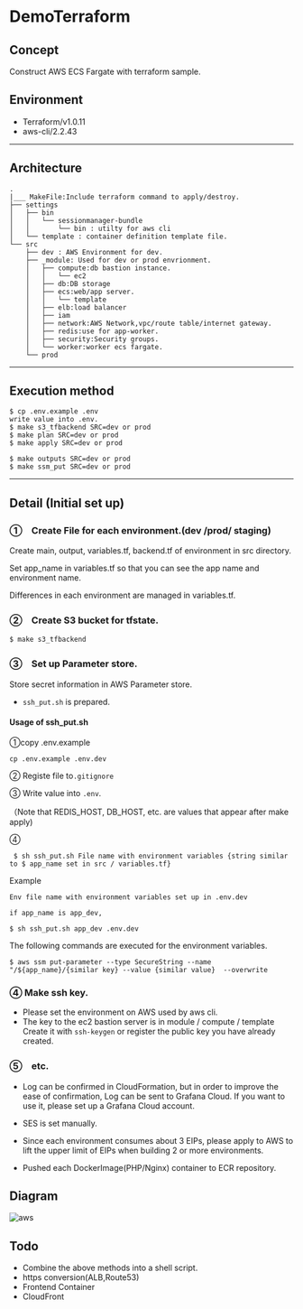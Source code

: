 # DemoTerraform
## Concept
Construct AWS ECS Fargate with terraform sample.

## Environment
- Terraform/v1.0.11
- aws-cli/2.2.43 
___

## Architecture
```
.
|___ MakeFile:Include terraform command to apply/destroy.
├── settings
│   ├── bin
│   │   └── sessionmanager-bundle
│   │       └── bin : utilty for aws cli
│   └── template : container definition template file.
└── src
    ├── dev : AWS Environment for dev.
    ├── _module: Used for dev or prod envrionment.
    │   ├── compute:db bastion instance.
    │   │   └── ec2
    │   ├── db:DB storage 
    │   ├── ecs:web/app server.
    │   │   └── template
    │   ├── elb:load balancer
    │   ├── iam
    │   ├── network:AWS Network,vpc/route table/internet gateway.
    │   ├── redis:use for app-worker.
    │   ├── security:Security groups.
    │   └── worker:worker ecs fargate.
    └── prod
```

___

## Execution method

```
$ cp .env.example .env
write value into .env.
$ make s3_tfbackend SRC=dev or prod
$ make plan SRC=dev or prod
$ make apply SRC=dev or prod

$ make outputs SRC=dev or prod
$ make ssm_put SRC=dev or prod

```

___


## Detail (Initial set up)

### ①　Create File for each environment.(dev /prod/ staging)
Create main, output, variables.tf, backend.tf of environment in src directory.

Set app_name in variables.tf so that you can see the app name and environment name.

Differences in each environment are managed in variables.tf.

### ②　Create S3 bucket for tfstate.

```
$ make s3_tfbackend
```

### ③　Set up Parameter store.
Store secret information in AWS Parameter store.

* ```ssh_put.sh``` is prepared.

 #### Usage of ssh_put.sh
①copy .env.example

 ```cp .env.example .env.dev```

② Registe file to```.gitignore```

③ Write value into ```.env```.

（Note that REDIS_HOST, DB_HOST, etc. are values that appear after make apply)

④ 
```
 $ sh ssh_put.sh File name with environment variables {string similar to $ app_name set in src / variables.tf} 
 ```
  
  Example 
  
  ```
  Env file name with environment variables set up in .env.dev
  
  if app_name is app_dev,

  $ sh ssh_put.sh app_dev .env.dev  
  ```



The following commands are executed for the environment variables.
```
$ aws ssm put-parameter --type SecureString --name "/${app_name}/{similar key} --value {similar value}  --overwrite
```


### ④ Make ssh key.


- Please set the environment on AWS used by aws cli.
- The key to the ec2 bastion server is in module / compute / template
Create it with ```ssh-keygen``` or register the public key you have already created.

### ⑤　etc.


- Log can be confirmed in CloudFormation, but in order to improve the ease of confirmation, Log can be sent to Grafana Cloud.
If you want to use it, please set up a Grafana Cloud account.

- SES is set manually.

- Since each environment consumes about 3 EIPs, please apply to AWS to lift the upper limit of EIPs when building 2 or more environments.

- Pushed each DockerImage(PHP/Nginx) container to ECR repository.


## Diagram
![aws](https://user-images.githubusercontent.com/5231283/143753728-45549b82-2098-492f-a014-6b23c05f510f.png)

## Todo 
- Combine the above methods into a shell script.
- https conversion(ALB,Route53)
- Frontend Container
- CloudFront
